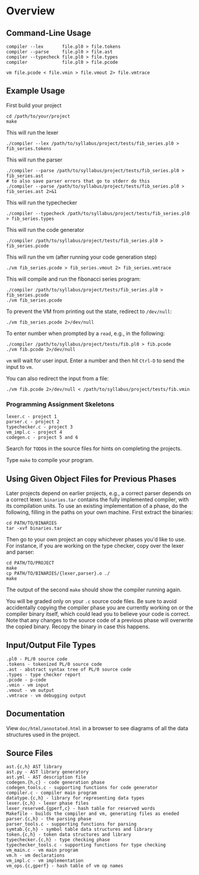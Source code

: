 # Overview

## Command-Line Usage

    compiler --lex       file.pl0 > file.tokens
    compiler --parse     file.pl0 > file.ast
    compiler --typecheck file.pl0 > file.types
    compiler             file.pl0 > file.pcode

    vm file.pcode < file.vmin > file.vmout 2> file.vmtrace

## Example Usage

First build your project

    cd /path/to/your/project
    make

This will run the lexer

    ./compiler --lex /path/to/syllabus/project/tests/fib_series.pl0 > fib_series.tokens

This will run the parser

    ./compiler --parse /path/to/syllabus/project/tests/fib_series.pl0 > fib_series.ast
    # to also save parser errors that go to stderr do this
    ./compiler --parse /path/to/syllabus/project/tests/fib_series.pl0 > fib_series.ast 2>&1

This will run the typechecker

    ./compiler --typecheck /path/to/syllabus/project/tests/fib_series.pl0 > fib_series.types

This will run the code generator

    ./compiler /path/to/syllabus/project/tests/fib_series.pl0 > fib_series.pcode

This will run the vm (after running your code generation step)

    ./vm fib_series.pcode > fib_series.vmout 2> fib_series.vmtrace

This will compile and run the fibonacci series program:

    ./compiler /path/to/syllabus/project/tests/fib_series.pl0 > fib_series.pcode
    ./vm fib_series.pcode

To prevent the VM from printing out the state, redirect to `/dev/null`:

    ./vm fib_series.pcode 2>/dev/null

To enter number when prompted by a `read`, e.g., in the following:

    ./compiler /path/to/syllabus/project/tests/fib.pl0 > fib.pcode
    ./vm fib.pcode 2>/dev/null

`vm` will wait for user input.  Enter a number and then hit `Ctrl-D`
to send the input to `vm`.

You can also redirect the input from a file:

    ./vm fib.pcode 2>/dev/null < /path/to/syllabus/project/tests/fib.vmin

### Programming Assignment Skeletons

    lexer.c - project 1
    parser.c - project 2
    typechecker.c - project 3
    vm_impl.c - project 4
    codegen.c - project 5 and 6

Search for `TODO`s in the source files for hints on completing the
projects.

Type `make` to compile your program.

## Using Given Object Files for Previous Phases

Later projects depend on earlier projects, e.g., a correct parser
depends on a correct lexer.  `binaries.tar` contains the fully
implemented compiler, with its compilation units.  To use an existing
implementation of a phase, do the following, filling in the paths on
your own machine.  First extract the binaries:

    cd PATH/TO/BINARIES
    tar -xvf binaries.tar

Then go to your own project an copy whichever phases you'd like to
use.  For instance, if you are working on the type checker, copy over
the lexer and parser:

    cd PATH/TO/PROJECT
    make
    cp PATH/TO/BINARIES/{lexer,parser}.o ./
    make

The output of the second `make` should show the compiler running
again.

You will be graded only on your `.c` source code files.  Be sure to
avoid accidentally copying the compiler phase you are currently
working on or the compiler binary itself, which could lead you to believe your code is correct.
Note that any changes to the source code of a previous phase will
overwrite the copied binary.  Recopy the binary in case this happens.

## Input/Output File Types

    .pl0 - PL/0 source code
    .tokens - tokenized PL/0 source code
    .ast - abstract syntax tree of PL/0 source code
    .types - type checker report
    .pcode - p-code
    .vmin - vm input
    .vmout - vm output
    .vmtrace - vm debugging output

## Documentation

View `doc/html/annotated.html` in a browser to see diagrams of all the
data structures used in the project.

## Source Files

    ast.{c,h} AST library
    ast.py - AST library generatory
    ast.yml - AST description file
    codegen.{h,c} - code generation phase
    codegen_tools.c - supporting functions for code generator
    compiler.c - compiler main program
    datatype.{c,h} - library for representing data types
    lexer.{c,h} - lexer phase files
    lexer_reserved.{gperf,c} - hash table for reserved words
    Makefile - builds the compiler and vm, generating files as eneded
    parser.{c,h} - the parsing phase
    parser_tools.c - supporting functions for parsing
    symtab.{c,h} - symbol table data structures and library
    token.{c,h} - token data structures and library
    typechecker.{c,h} - type checking phase
    typechecker_tools.c - supporting functions for type checking
    vm_main.c - vm main program
    vm.h - vm declarations
    vm_impl.c - vm implementation
    vm_ops.{c,gperf} - hash table of vm op names
